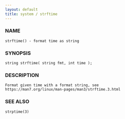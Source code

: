 ```yaml
---
layout: default
title: system / strftime
---
```


### NAME

    strftime() - format time as string

### SYNOPSIS

    string strftime( string fmt, int time );

### DESCRIPTION

    Format given time with a format string, see https://man7.org/linux/man-pages/man3/strftime.3.html

### SEE ALSO

    strptime(3)

